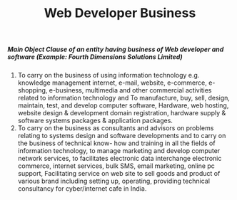 ﻿---
title: "Web Developer Business"
weight: 372
layout: docs
---

##### Main Object Clause of an entity having business of Web developer and software (Example: Fourth Dimensions Solutions Limited)


1. To carry on the business of using information technology e.g. knowledge management internet, e-mail, website, e-commerce, e-shopping, e-business, multimedia and other commercial activities related to information technology and To manufacture, buy, sell, design, maintain, test, and develop computer software, Hardware, web hosting, website design & development domain registration, hardware supply & software systems packages & application packages.
2. To carry on the business as consultants and advisors on problems relating to systems design and software developments and to carry on the business of technical know- how and training in all the fields of information technology, to manage marketing and develop computer network services, to facilitates electronic data interchange electronic commerce, internet services, bulk SMS, email marketing, online pc support, Facilitating service on web site to sell goods and product of various brand including setting up, operating, providing technical consultancy for cyber/internet cafe in India.
